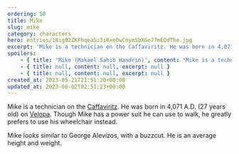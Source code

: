 ```yaml
---
ordering: 50
title: Mike
slug: mike
category: characters
hero: entries/18ig92ZKFhqeaSi3i8xe0wCnymSbXGe77mEQdThe.jpg
excerpt: 'Mike is a technician on the Caffaviritz. He was born in 4,071 A.D. (27 years old) on Velopa. Though...'
spoilers:
    - { title: 'Mike (Makael Sahib Handrin)', content: "Mike is a technician on the [Vinillense](/category/spaceships/vinillense), and recently was a technician on the [Caffaviritz](/category/spaceships/caffaviritz). He was born in 4,071 A.D. (27 years old) on [Velopa](/category/planets-cities/velopa). Though Mike has a power suit he can use to walk, he greatly prefers to use his wheelchair instead.\r\n\r\nMike looks similar to George Alevizos, with a buzzcut. He is an average height and weight.\r\n\r\n**Pronunciation:**\r\n- my’ kull\r\n- seh heeb’\r\n- hahn’ drin", excerpt: 'Mike is a technician on the Vinillense, and recently was a technician on the Caffaviritz. He was bor...' }
    - { title: null, content: null, excerpt: null }
    - { title: null, content: null, excerpt: null }
created_at: 2023-05-21T21:51:20+00:00
updated_at: 2023-06-02T02:51:23+00:00
---
```

Mike is a technician on the [Caffaviritz](/category/spaceships/caffaviritz). He was born in 4,071 A.D. (27 years old) on [Velopa](/category/planets-cities/velopa). Though Mike has a power suit he can use to walk, he greatly prefers to use his wheelchair instead.

Mike looks similar to George Alevizos, with a buzzcut. He is an average height and weight.